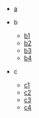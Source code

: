 
* [a](./docs/a-1备战面试.md)
  
* b

  * [b1](./docs/b-1.md)
  * [b2](./docs/b-2.md)
  * [b3](./docs/b-3.md)
  * [b4](./docs/b-4.md)

* c

  * [c1](./docs/c-1.md)
  * [c2](./docs/c-2.md)
  * [c3](./docs/c-3.md)
  * [c4](./docs/c-4.md)
